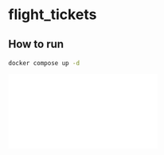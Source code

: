 # flight_tickets

## How to run 
```bash
docker compose up -d
```


![Documentation](./documentation/FlightTickets.pdf)